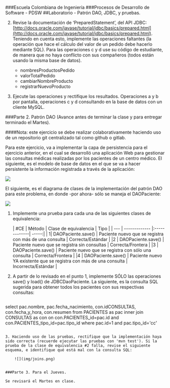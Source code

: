 ###Escuela Colombiana de Ingeniería
###Procesos de Desarrollo de Software - PDSW
##Laboratorio - Patrón DAO, JDBC, y pruebas.


2. Revise la documentación de ‘PreparedStatement’, del API JDBC:
[http://docs.oracle.com/javase/tutorial/jdbc/basics/prepared.html](http://docs.oracle.com/javase/tutorial/jdbc/basics/prepared.html). Teniendo en cuenta esto, implemente las operaciones faltantes (la operación que hace el cálculo del valor de un pedido debe hacerlo mediante SQL). Para las operaciones c y d use su código de estudiante, de manera que no haya conflicto con sus compañeros (todos están usando la misma base de datos).

	* nombresProductosPedido
	* valorTotalPedido
	* cambiarNombreProducto
	* registrarNuevoProducto

5. Ejecute las operaciones y rectifique los resultados. Operaciones a y b por pantalla, operaciones c y d consultando en la base de datos con un cliente MySQL.

###Parte 2. Patrón DAO (Avance antes de terminar la clase y para entregar terminado el Martes).

####Nota: este ejercicio se debe realizar colaborativamente haciendo uso de un repositorio git centralizado tal como github o gitlab.

Para este ejercicio, va a implementar la capa de persistencia para el ejercicio anterior, en el cual se desarrolló una aplicación Web para gestionar las consultas médicas realizadas por los pacientes de un centro médico. El siguiente, es el modelo de base de datos en el que se va a hacer persistente la información registrada a través de la aplicación:

![](img/PACIENTES_CONSULTAS.png)

El siguiente, es el diagrama de clases de la implementación del patrón DAO para este problema, en donde -por ahora- sólo se maneja el DAOPaciente:

![](img/basediagram.png)

1. Implemente una prueba para cada una de las siguientes clases de equivalencia:

	| #CE	| Método        | Clase de equivalencia           | Tipo  |
| ---	| ------------- |:-------------| -----:|
| 1| DAOPaciente.save()      | Paciente nuevo que se registra con más de una consulta | Correcta/Estándar |
|2	| DAOPaciente.save()      | Paciente nuevo que se registra sin consultas      |   Correcta/Frontera |
|3	| DAOPaciente.save()      | Paciente nuevo que se registra con sólo una consulta      |   Correcta/Frontera |
|4	| DAOPaciente.save()      | Paciente nuevo YA existente que se registra con más de una consulta     |   Incorrecta/Estándar |

2. A partir de lo revisado en el punto 1, implemente SÓLO las operaciones save() y load() de JDBCDaoPaciente. La siguiente, es la consulta SQL sugerida para obtener todos los pacientes con sus respectivas consultas:

	```sql
select pac.nombre, pac.fecha_nacimiento, con.idCONSULTAS, con.fecha_y_hora, con.resumen from PACIENTES as pac inner join CONSULTAS as con on con.PACIENTES_id=pac.id and con.PACIENTES_tipo_id=pac.tipo_id where pac.id=1 and pac.tipo_id='cc'
```

3. Haciendo uso de las pruebas, rectifique que la implementación haya sido correcta (recuerde ejecutar las pruebas con 'mvn test'). Si la prueba de la clase de equivalencia #2 falla, revise el siguiente esquema, e identifique qué está mal con la consulta SQL:

	![](img/joins.png)


###Parte 3. Para el Jueves.

Se revisará el Martes en clase.
